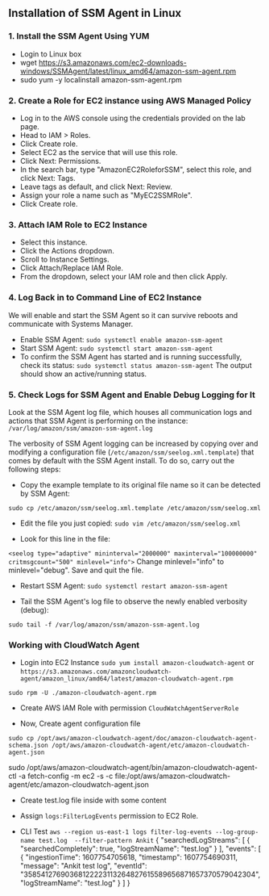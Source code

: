 ## Installation of SSM Agent in Linux

### 1. Install the SSM Agent Using YUM
- Login to Linux box
- wget https://s3.amazonaws.com/ec2-downloads-windows/SSMAgent/latest/linux_amd64/amazon-ssm-agent.rpm
- sudo yum -y localinstall amazon-ssm-agent.rpm

### 2. Create a Role for EC2 instance using AWS Managed Policy

- Log in to the AWS console using the credentials provided on the lab page.
- Head to IAM > Roles.
- Click Create role.
- Select EC2 as the service that will use this role.
- Click Next: Permissions.
- In the search bar, type "AmazonEC2RoleforSSM", select this role, and click Next: Tags.
- Leave tags as default, and click Next: Review.
- Assign your role a name such as "MyEC2SSMRole".
- Click Create role.

### 3. Attach IAM Role to EC2 Instance

- Select this instance.
- Click the Actions dropdown.
- Scroll to Instance Settings.
- Click Attach/Replace IAM Role.
- From the dropdown, select your IAM role and then click Apply.

### 4. Log Back in to Command Line of EC2 Instance

We will enable and start the SSM Agent so it can survive reboots and communicate with Systems Manager.

- Enable SSM Agent:
`sudo systemctl enable amazon-ssm-agent`
- Start SSM Agent:
`sudo systemctl start amazon-ssm-agent`
- To confirm the SSM Agent has started and is running successfully, check its status:
`sudo systemctl status amazon-ssm-agent`
The output should show an active/running status.

### 5. Check Logs for SSM Agent and Enable Debug Logging for It

Look at the SSM Agent log file, which houses all communication logs and actions that SSM Agent is performing on the instance:
`/var/log/amazon/ssm/amazon-ssm-agent.log`

The verbosity of SSM Agent logging can be increased by copying over and modifying a configuration file (`/etc/amazon/ssm/seelog.xml.template`) that comes by default with the SSM Agent install. To do so, carry out the following steps:

- Copy the example template to its original file name so it can be detected by SSM Agent:

`sudo cp /etc/amazon/ssm/seelog.xml.template /etc/amazon/ssm/seelog.xml`

- Edit the file you just copied:
`sudo vim /etc/amazon/ssm/seelog.xml`

- Look for this line in the file:

`<seelog type="adaptive" mininterval="2000000" maxinterval="100000000" critmsgcount="500" minlevel="info">`
Change minlevel="info" to minlevel="debug". Save and quit the file.

- Restart SSM Agent:
`sudo systemctl restart amazon-ssm-agent`

- Tail the SSM Agent's log file to observe the newly enabled verbosity (debug):

`sudo tail -f /var/log/amazon/ssm/amazon-ssm-agent.log`

### Working with CloudWatch Agent

- Login into EC2 Instance 
`sudo yum install amazon-cloudwatch-agent`
or 
`https://s3.amazonaws.com/amazoncloudwatch-agent/amazon_linux/amd64/latest/amazon-cloudwatch-agent.rpm`

`sudo rpm -U ./amazon-cloudwatch-agent.rpm`

- Create AWS IAM Role with permission `CloudWatchAgentServerRole`

- Now, Create agent configuration file

`sudo cp /opt/aws/amazon-cloudwatch-agent/doc/amazon-cloudwatch-agent-schema.json /opt/aws/amazon-cloudwatch-agent/etc/amazon-cloudwatch-agent.json`

sudo /opt/aws/amazon-cloudwatch-agent/bin/amazon-cloudwatch-agent-ctl -a fetch-config -m ec2 -s -c file:/opt/aws/amazon-cloudwatch-agent/etc/amazon-cloudwatch-agent.json

- Create test.log file inside with some content

- Assign `logs:FilterLogEvents` permission to EC2 Role.

- CLI Test 
`aws --region us-east-1 logs filter-log-events --log-group-name test.log  --filter-pattern Ankit`
{
    "searchedLogStreams": [
        {
            "searchedCompletely": true,
            "logStreamName": "test.log"
        }
    ],
    "events": [
        {
            "ingestionTime": 1607754705618,
            "timestamp": 1607754690311,
            "message": "Ankit test log",
            "eventId": "35854127690368122223113264827615589656871657370579042304",
            "logStreamName": "test.log"
        }
    ]
}